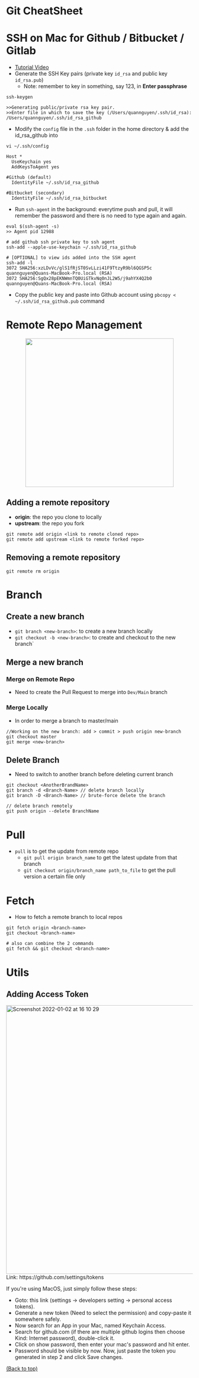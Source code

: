 # Git CheatSheet

# SSH on Mac for Github / Bitbucket / Gitlab
- [Tutorial Video](https://www.youtube.com/watch?v=4nI0zHrOti4)
- Generate the SSH Key pairs (private key `id_rsa` and public key `id_rsa.pub`)
  - Note: remember to key in something, say 123, in **Enter passphrase** 

```shell
ssh-keygen

>>Generating public/private rsa key pair.
>>Enter file in which to save the key (/Users/quannguyen/.ssh/id_rsa): /Users/quannguyen/.ssh/id_rsa_github
```
- Modify the `config` file in the `.ssh` folder in the home directory & add the id_rsa_github into 

```Shell
vi ~/.ssh/config

Host *
  UseKeychain yes
  AddKeysToAgent yes

#Github (default)
  IdentityFile ~/.ssh/id_rsa_github

#Bitbucket (secondary)
  IdentityFile ~/.ssh/id_rsa_bitbucket
```
- Run `ssh-agent` in the background: everytime push and pull, it will remember the password and there is no need to type again and again.
```Shell
eval $(ssh-agent -s)
>> Agent pid 12988

# add github ssh private key to ssh agent
ssh-add --apple-use-keychain ~/.ssh/id_rsa_github

# [OPTIONAL] to view ids added into the SSH agent
ssh-add -l
3072 SHA256:xzLDvVc/glS1fRjST0SvLLzi41F9TtzyR9bl6QGSP5c quannguyen@Quans-MacBook-Pro.local (RSA)
3072 SHA256:SgQx28pEKNWmnTQ0UiGTkvNq0nJL2W5/j9ahYX4Q2b0 quannguyen@Quans-MacBook-Pro.local (RSA)
```
- Copy the public key and paste into Github account using `pbcopy < ~/.ssh/id_rsa_github.pub` command


# Remote Repo Management
<p align="center"><img  src="https://user-images.githubusercontent.com/64508435/175200336-a8520e15-3eb8-4d63-995f-c557cb319e7a.png" width="400"/></p>

## Adding a remote repository
- **origin**: the repo you clone to locally
- **upstream**: the repo you fork
```git
git remote add origin <link to remote cloned repo>
git remote add upstream <link to remote forked repo>
```
## Removing a remote repository
```git
git remote rm origin 
```

# Branch
## Create a new branch
- `git branch <new-branch>`: to create a new branch locally
- `git checkout -b <new-branch>`: to create and checkout to the new branch`
## Merge a new branch
### Merge on Remote Repo
- Need to create the Pull Request to merge into `Dev/Main` branch
### Merge Locally
- In order to merge a branch to master/main
```git
//Working on the new branch: add > commit > push origin new-branch
git checkout master
git merge <new-branch>
```
## Delete Branch
- Need to switch to another branch before deleting current branch
```Git
git checkout <AnotherBrandName>
git branch -d <Branch-Name> // delete branch locally
git branch -D <Branch-Name> // brute-force delete the branch

// delete branch remotely
git push origin --delete BranchName
```
# Pull
- `pull` is to get the update from remote repo
  - `git pull origin branch_name` to get the latest update from that branch 
  - `git checkout origin/branch_name path_to_file` to get the pull version a certain file only 


# Fetch 
- How to fetch a remote branch to local repos
```git
git fetch origin <branch-name>
git checkout <branch-name>

# also can combine the 2 commands
git fetch && git checkout <branch-name>
```

# Utils

## Adding Access Token
<img width="723" alt="Screenshot 2022-01-02 at 16 10 29" src="https://user-images.githubusercontent.com/64508435/147871336-273983a6-e74f-4acf-a227-40a0540bb280.png">
Link: https://github.com/settings/tokens 

If you're using MacOS, just simply follow these steps:

- Goto: this link (settings -> developers setting -> personal access tokens).
- Generate a new token (Need to select the permission) and copy-paste it somewhere safely.
- Now search for an App in your Mac, named Keychain Access.
- Search for github.com (if there are multiple github logins then choose Kind: Internet password), double-click it.
- Click on show password, then enter your mac's password and hit enter.
- Password should be visible by now. Now, just paste the token you generated in step 2 and click Save changes.

[(Back to top)](#table-of-contents)
